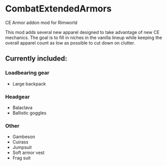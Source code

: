 # CombatExtendedArmors
CE Armor addon mod for Rimworld

This mod adds several new apparel designed to take advantage of new CE mechanics. The goal is to fill in niches in the vanilla lineup while keeping the overall apparel count as low as possible to cut down on clutter.

## Currently included:

### Loadbearing gear
- Large backpack
### Headgear
- Balaclava
- Ballistic goggles
### Other
- Gambeson
- Cuirass
- Jumpsuit
- Soft armor vest
- Frag suit